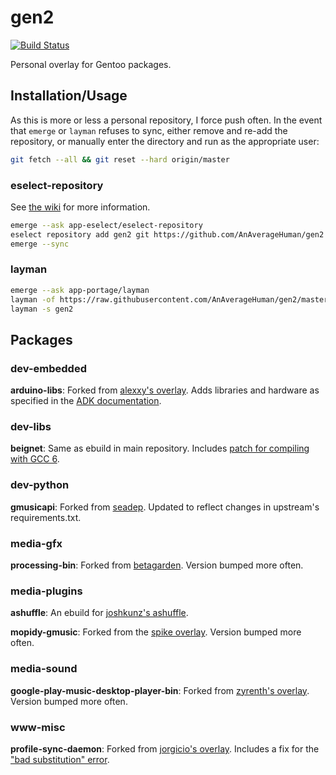 # gen2
[![Build Status](https://travis-ci.org/AnAverageHuman/gen2.svg?branch=master)](https://travis-ci.org/AnAverageHuman/gen2)

Personal overlay for Gentoo packages.

## Installation/Usage

As this is more or less a personal repository, I force push often. In the event
that `emerge` or `layman` refuses to sync, either remove and re-add the
repository, or manually enter the directory and run as the appropriate user:

```sh
git fetch --all && git reset --hard origin/master
```

### eselect-repository

See [the wiki](https://wiki.gentoo.org/wiki/Eselect/Repository) for more information.

```sh
emerge --ask app-eselect/eselect-repository
eselect repository add gen2 git https://github.com/AnAverageHuman/gen2.git
emerge --sync
```

### layman

```sh
emerge --ask app-portage/layman
layman -of https://raw.githubusercontent.com/AnAverageHuman/gen2/master/repositories.xml -a gen2
layman -s gen2
```

## Packages

### dev-embedded

**arduino-libs**: Forked from [alexxy's overlay](https://cgit.gentoo.org/dev/alexxy.git).
Adds libraries and hardware as specified in the [ADK documentation](https://developer.android.com/adk/adk.html).

### dev-libs

**beignet**: Same as ebuild in main repository.
Includes [patch for compiling with GCC 6](https://bugzilla.freedesktop.org/show_bug.cgi?id=101662#c3).

### dev-python

**gmusicapi**: Forked from [seadep](https://github.com/Cogitri/gentoo-overlay-seadep).
Updated to reflect changes in upstream's requirements.txt.

### media-gfx

**processing-bin**: Forked from [betagarden](https://cgit.gentoo.org/proj/betagarden.git/).
Version bumped more often.

### media-plugins

**ashuffle**: An ebuild for [joshkunz's ashuffle](https://github.com/joshkunz/ashuffle).

**mopidy-gmusic**: Forked from the [spike overlay](https://github.com/Spike-Pentesting/spike-overlay).
Version bumped more often.

### media-sound

**google-play-music-desktop-player-bin**: Forked from [zyrenth's overlay](https://github.com/kabili207/zyrenth-overlay).
Version bumped more often.

### www-misc

**profile-sync-daemon**: Forked from [jorgicio's overlay](https://github.com/jorgicio/jorgicio-gentoo).
Includes a fix for the ["bad substitution" error](https://github.com/graysky2/profile-sync-daemon/issues/182).
